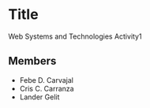# Title
Web Systems and Technologies Activity1
## Members
- Febe D. Carvajal
- Cris C. Carranza
- Lander Gelit
